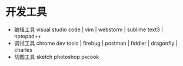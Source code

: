 # 开发工具
* 编辑工具 visual studio code | vim | webstorm | sublime text3 | nptepad++ 
* 调试工具 chrome dev tools | firebug | postman | fiddler | dragonfly | charles
* 切图工具 sketch photoshop pxcook